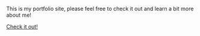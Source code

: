 This is my portfolio site, please feel free to check it out and learn a bit more about me!

[Check it out!](https://serendipitydeus.github.io/)